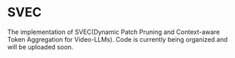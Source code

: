 # SVEC
The implementation of SVEC(Dynamic Patch Pruning and Context-aware Token Aggregation for Video-LLMs).
Code is currently being organized and will be uploaded soon.
